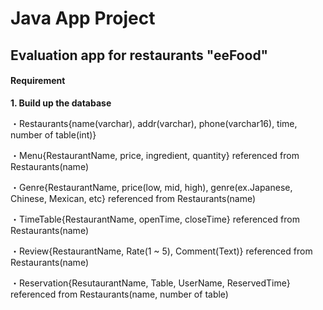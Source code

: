 # Java App Project
## Evaluation app for restaurants "eeFood"
#### Requirement
**1. Build up the database**

・Restaurants{name(varchar), addr(varchar), phone(varchar16), time, number of table(int)}

・Menu{RestaurantName, price, ingredient, quantity} referenced from Restaurants(name)

・Genre{RestaurantName, price(low, mid, high), genre(ex.Japanese, Chinese, Mexican, etc} referenced from Restaurants(name)

・TimeTable{RestaurantName, openTime, closeTime} referenced from Restaurants(name)

・Review{RestaurantName, Rate(1 ~ 5), Comment(Text)} referenced from Restaurants(name)

・Reservation{ResutaurantName, Table, UserName, ReservedTime} referenced from Restaurants(name, number of table)

